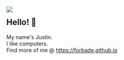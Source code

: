 <img align="left" src="https://static.wikia.nocookie.net/minecraft_gamepedia/images/4/40/Gunpowder_JE2_BE2.png/">

## Hello! :wave:
My name's Justin. <br>
I like computers. <br>
Find more of me @ https://forbade.github.io
